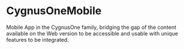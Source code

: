 # CygnusOneMobile
Mobile App in the CygnusOne family, bridging the gap of the content available on the Web version to be accessible and usable with unique features to be integrated.
